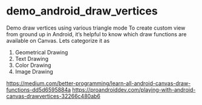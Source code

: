 # demo_android_draw_vertices
Demo draw vertices using various triangle mode
To create custom view from ground up in Android, it’s helpful to know which draw functions are available on Canvas.
Lets categorize it as
1. Geometrical Drawing
2. Text Drawing
3. Color Drawing
4. Image Drawing

https://medium.com/better-programming/learn-all-android-canvas-draw-functions-dd5d6595884a
https://proandroiddev.com/playing-with-android-canvas-drawvertices-32266c480ab6
